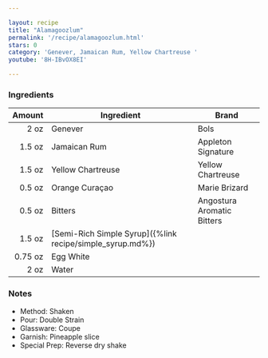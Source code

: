 ```yaml
---

layout: recipe
title: "Alamagoozlum"
permalink: '/recipe/alamagoozlum.html'
stars: 0
category: 'Genever, Jamaican Rum, Yellow Chartreuse '
youtube: '8H-IBvOX8EI'

---
```


### Ingredients

| Amount  | Ingredient                                          | Brand                      |
| ------: | ----------------------------------------------- | -------------------------- |
|    2 oz | Genever                                         | Bols                       |
|  1.5 oz | Jamaican Rum                                    | Appleton Signature         |
|  1.5 oz | Yellow Chartreuse                               | Yellow Chartreuse          |
|  0.5 oz | Orange Curaçao                                  | Marie Brizard              |
|  0.5 oz | Bitters                                         | Angostura Aromatic Bitters |
|  1.5 oz | [Semi-Rich Simple Syrup]({%link recipe/simple_syrup.md%}) |
| 0.75 oz | Egg White                                       |
|    2 oz | Water                                           |

### Notes

- Method: Shaken
- Pour: Double Strain
- Glassware: Coupe
- Garnish: Pineapple slice
- Special Prep: Reverse dry shake


